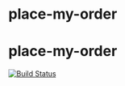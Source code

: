 # place-my-order
# place-my-order
[![Build Status](https://travis-ci.org/<your-username>/place-my-order.png?branch=master)](https://travis-ci.org/<your-username>/place-my-order)
